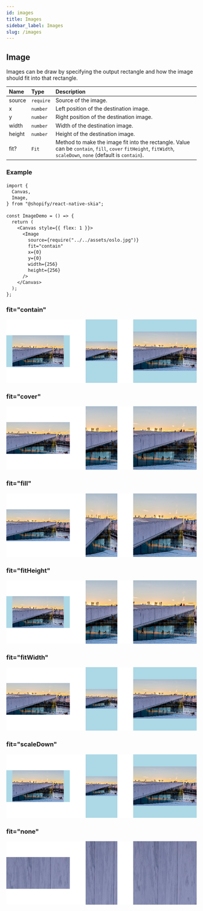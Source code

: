 ```yaml
---
id: images
title: Images
sidebar_label: Images
slug: /images
---
```


## Image

Images can be draw by specifying the output rectangle and how the image should fit into that rectangle.

| Name      | Type      |  Description                                                  |
|:----------|:----------|:--------------------------------------------------------------|
| source    | `require` | Source of the image.                                          |
| x         | `number`  | Left position of the destination image.                       |
| y         | `number`  | Right position of the destination image.                      |
| width     | `number`  | Width of the destination image.                               |
| height    | `number`  | Height of the destination image.                              |
| fit?      | `Fit`     | Method to make the image fit into the rectangle. Value can be `contain`, `fill`, `cover` `fitHeight`, `fitWidth`, `scaleDown`, `none` (default is `contain`).                 | 

### Example

```tsx twoslash
import {
  Canvas,
  Image,
} from "@shopify/react-native-skia";

const ImageDemo = () => {
  return (
    <Canvas style={{ flex: 1 }}>
      <Image
        source={require("../../assets/oslo.jpg")}
        fit="contain"
        x={0}
        y={0}
        width={256}
        height={256}
      />
    </Canvas>
  );
};
```

### fit="contain"

![fit="contain"](assets/images/contain.png)

### fit="cover"

![fit="cover"](assets/images/cover.png)

### fit="fill"

![fit="fill"](assets/images/fill.png)

### fit="fitHeight"

![fit="fitHeight"](assets/images/fitHeight.png)

### fit="fitWidth"

![fit="fitWidth"](assets/images/fitWidth.png)

### fit="scaleDown"

![fit="fitWidth"](assets/images/scaleDown.png)

### fit="none"

![fit="none"](assets/images/none.png)
